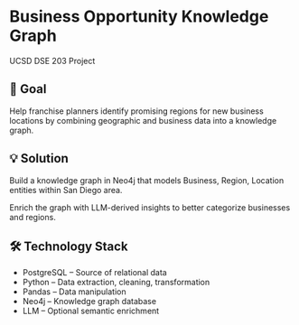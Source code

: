 # Business Opportunity Knowledge Graph
UCSD DSE 203 Project

## 🎯 Goal
Help franchise planners identify promising regions for new business locations by combining geographic and business data into a knowledge graph.

## 💡 Solution
Build a knowledge graph in Neo4j that models Business, Region, Location entities within San Diego area.

Enrich the graph with LLM-derived insights to better categorize businesses and regions.

## 🛠️ Technology Stack
- PostgreSQL – Source of relational data
- Python – Data extraction, cleaning, transformation
- Pandas – Data manipulation
- Neo4j – Knowledge graph database
- LLM – Optional semantic enrichment